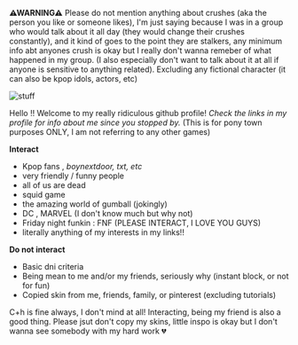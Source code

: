 **⚠WARNING⚠** Please do not mention anything about crushes (aka the person you like or someone likes), I'm just saying because I was in a group who would talk about it all day (they would change their crushes constantly), and it kind of goes to the point they are stalkers, any minimum info abt anyones crush is okay but I really don't wanna remeber of what happened in my group. (I also especially don't want to talk about it at all if anyone is sensitive to anything related). Excluding any fictional character (it can also be kpop idols, actors, etc)

![stuff](https://i.pinimg.com/1200x/61/33/f4/6133f4d014af34b435adeb9b1f48466d.jpg)

Hello !! Welcome to my really ridiculous github profile! 
*Check the links in my profile for info about me since you stopped by.* (This is for pony town purposes ONLY, I am not referring to any other games)

**Interact**
- Kpop fans , *boynextdoor, txt, etc*
- very friendly / funny people
- all of us are dead
- squid game
- the amazing world of gumball (jokingly)
- DC , MARVEL (I don't know much but why not)
- Friday night funkin : FNF (PLEASE INTERACT, I LOVE YOU GUYS)
- literally anything of my interests in my links!!

**Do not interact**
- Basic dni criteria
- Being mean to me and/or my friends, seriously why (instant block, or not for fun)
- Copied skin from me, friends, family, or pinterest (excluding tutorials)

C+h is fine always, I don't mind at all! Interacting, being my friend is also a good thing. Please jsut don't copy my skins, little inspo is okay but I don't wanna see somebody with my hard work 💔
